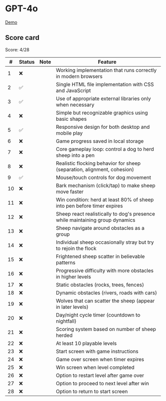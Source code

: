 # GPT-4o

[Demo](https://html-preview.github.io/?url=https://raw.githubusercontent.com/vnglst/when-ai-fails/refs/heads/main/shepards-dog/gpt-4o/index.html)

## Score card

Score: 4/28

| #   | Status | Note | Feature                                                                      |
| --- | ------ | ---- | ---------------------------------------------------------------------------- |
| 1   | ❌     |      | Working implementation that runs correctly in modern browsers                |
| 2   | ✅     |      | Single HTML file implementation with CSS and JavaScript                      |
| 3   | ✅     |      | Use of appropriate external libraries only when necessary                    |
| 4   | ❌     |      | Simple but recognizable graphics using basic shapes                          |
| 5   | ✅     |      | Responsive design for both desktop and mobile play                           |
| 6   | ❌     |      | Game progress saved in local storage                                         |
| 7   | ❌     |      | Core gameplay loop: control a dog to herd sheep into a pen                   |
| 8   | ❌     |      | Realistic flocking behavior for sheep (separation, alignment, cohesion)      |
| 9   | ✅     |      | Mouse/touch controls for dog movement                                        |
| 10  | ❌     |      | Bark mechanism (click/tap) to make sheep move faster                         |
| 11  | ❌     |      | Win condition: herd at least 80% of sheep into pen before timer expires      |
| 12  | ❌     |      | Sheep react realistically to dog's presence while maintaining group dynamics |
| 13  | ❌     |      | Sheep navigate around obstacles as a group                                   |
| 14  | ❌     |      | Individual sheep occasionally stray but try to rejoin the flock              |
| 15  | ❌     |      | Frightened sheep scatter in believable patterns                              |
| 16  | ❌     |      | Progressive difficulty with more obstacles in higher levels                  |
| 17  | ❌     |      | Static obstacles (rocks, trees, fences)                                      |
| 18  | ❌     |      | Dynamic obstacles (rivers, roads with cars)                                  |
| 19  | ❌     |      | Wolves that can scatter the sheep (appear in later levels)                   |
| 20  | ❌     |      | Day/night cycle timer (countdown to nightfall)                               |
| 21  | ❌     |      | Scoring system based on number of sheep herded                               |
| 22  | ❌     |      | At least 10 playable levels                                                  |
| 23  | ❌     |      | Start screen with game instructions                                          |
| 24  | ❌     |      | Game over screen when timer expires                                          |
| 25  | ❌     |      | Win screen when level completed                                              |
| 26  | ❌     |      | Option to restart level after game over                                      |
| 27  | ❌     |      | Option to proceed to next level after win                                    |
| 28  | ❌     |      | Option to return to start screen                                             |
